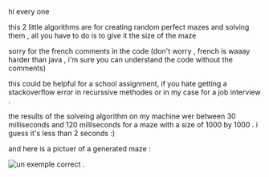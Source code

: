 hi every one 

this 2 little algorithms are for creating random perfect mazes and solving them , all you have to do is to give it the size of the maze

sorry for the french comments in the code 
(don't worry , french is waaay harder than java , i'm sure you can understand the code without the comments)


this could be helpful for a school assignment, if you hate getting a stackoverflow error in recurssive methodes  or in my case for a job interview .

the results of the solveing algorithm on my machine wer between 30 milliseconds and 120 milliseconds for a maze with a size of 1000 by 1000  . i guess it's less than 2 seconds :)  

and here is a pictuer of a generated maze :

![un exemple correct](https://i.imgur.com/mSwLUej.png)  .
